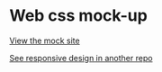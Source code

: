# Web css mock-up

[View the mock site](http://codepen.io/ironprice91/full/swJjd/)

[See responsive design in another repo](http://codepen.io/ironprice91/full/uorfv/)
